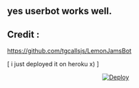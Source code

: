 ## yes userbot works well.


## Credit :
https://github.com/tgcallsjs/LemonJamsBot

[ i just deployed it on heroku x) ]

<p align="center">
   <a href="https://heroku.com/deploy?template=https://github.com/dishapatel010/MelonUserbot/main">
  <img src="https://www.herokucdn.com/deploy/button.svg" alt="Deploy">
</a>

</p>
